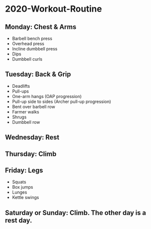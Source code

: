 # 2020-Workout-Routine

## Monday: Chest & Arms

- Barbell bench press
- Overhead press
- Incline dumbbell press
- Dips
- Dumbbell curls

## Tuesday: Back & Grip

- Deadlifts
- Pull-ups
- One-arm hangs (OAP progression)
- Pull-up side to sides (Archer pull-up progression)
- Bent over barbell row
- Farmer walks
- Shrugs
- Dumbbell row

## Wednesday: Rest

## Thursday: Climb

## Friday: Legs
- Squats
- Box jumps
- Lunges
- Kettle swings

## Saturday or Sunday: Climb. The other day is a rest day.